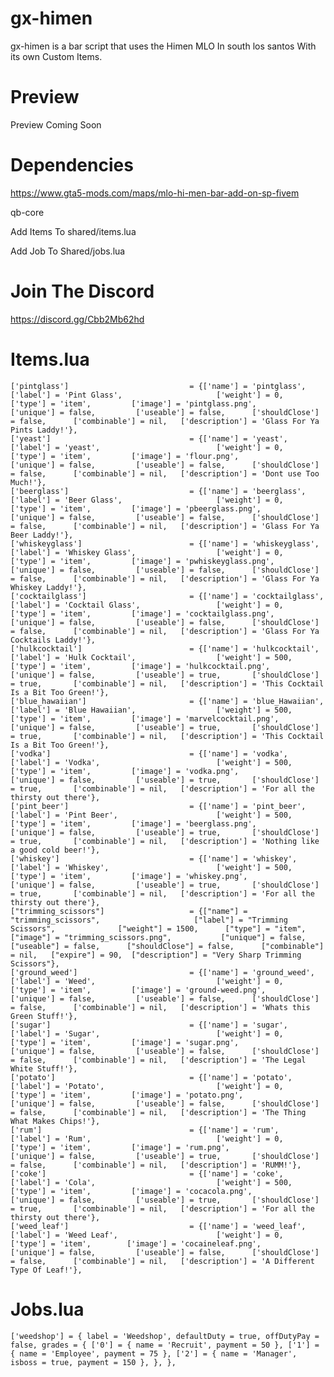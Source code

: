 # gx-himen
gx-himen is a bar script that uses the Himen MLO In south los santos With its own Custom Items.

# Preview
Preview Coming Soon

# Dependencies
https://www.gta5-mods.com/maps/mlo-hi-men-bar-add-on-sp-fivem

qb-core

Add Items To shared/items.lua

Add Job To Shared/jobs.lua

# Join The Discord
https://discord.gg/Cbb2Mb62hd

# Items.lua
    ['pintglass']                           = {['name'] = 'pintglass',                             ['label'] = 'Pint Glass',                     ['weight'] = 0,         ['type'] = 'item',         ['image'] = 'pintglass.png',                   ['unique'] = false,         ['useable'] = false,      ['shouldClose'] = false,      ['combinable'] = nil,   ['description'] = 'Glass For Ya Pints Laddy!'},
    ['yeast']                               = {['name'] = 'yeast',                                 ['label'] = 'yeast',                          ['weight'] = 0,         ['type'] = 'item',         ['image'] = 'flour.png',                       ['unique'] = false,         ['useable'] = false,      ['shouldClose'] = false,      ['combinable'] = nil,   ['description'] = 'Dont use Too Much!'},
    ['beerglass']                           = {['name'] = 'beerglass',                             ['label'] = 'Beer Glass',                     ['weight'] = 0,         ['type'] = 'item',         ['image'] = 'pbeerglass.png',                  ['unique'] = false,         ['useable'] = false,      ['shouldClose'] = false,      ['combinable'] = nil,   ['description'] = 'Glass For Ya Beer Laddy!'},
    ['whiskeyglass']                        = {['name'] = 'whiskeyglass',                          ['label'] = 'Whiskey Glass',                  ['weight'] = 0,         ['type'] = 'item',         ['image'] = 'pwhiskeyglass.png',               ['unique'] = false,         ['useable'] = false,      ['shouldClose'] = false,      ['combinable'] = nil,   ['description'] = 'Glass For Ya Whiskey Laddy!'},
    ['cocktailglass']                       = {['name'] = 'cocktailglass',                         ['label'] = 'Cocktail Glass',                 ['weight'] = 0,         ['type'] = 'item',         ['image'] = 'cocktailglass.png',               ['unique'] = false,         ['useable'] = false,      ['shouldClose'] = false,      ['combinable'] = nil,   ['description'] = 'Glass For Ya Cocktails Laddy!'},
    ['hulkcocktail']                        = {['name'] = 'hulkcocktail',                          ['label'] = 'Hulk Cocktail',                  ['weight'] = 500,       ['type'] = 'item',         ['image'] = 'hulkcocktail.png',                ['unique'] = false,         ['useable'] = true,       ['shouldClose'] = true,       ['combinable'] = nil,   ['description'] = 'This Cocktail Is a Bit Too Green!'},
    ['blue_hawaiian']                       = {['name'] = 'blue_Hawaiian',                         ['label'] = 'Blue Hawaiian',                  ['weight'] = 500,       ['type'] = 'item',         ['image'] = 'marvelcocktail.png',              ['unique'] = false,         ['useable'] = true,       ['shouldClose'] = true,       ['combinable'] = nil,   ['description'] = 'This Cocktail Is a Bit Too Green!'},
    ['vodka']                               = {['name'] = 'vodka',                                 ['label'] = 'Vodka',                          ['weight'] = 500,       ['type'] = 'item',         ['image'] = 'vodka.png',                       ['unique'] = false,         ['useable'] = true,       ['shouldClose'] = true,       ['combinable'] = nil,   ['description'] = 'For all the thirsty out there'},
    ['pint_beer']                           = {['name'] = 'pint_beer',                             ['label'] = 'Pint Beer',                      ['weight'] = 500,       ['type'] = 'item',         ['image'] = 'beerglass.png',                   ['unique'] = false,         ['useable'] = true,       ['shouldClose'] = true,       ['combinable'] = nil,   ['description'] = 'Nothing like a good cold beer!'},
    ['whiskey']                             = {['name'] = 'whiskey',                               ['label'] = 'Whiskey',                        ['weight'] = 500,       ['type'] = 'item',         ['image'] = 'whiskey.png',                     ['unique'] = false,         ['useable'] = true,       ['shouldClose'] = true,       ['combinable'] = nil,   ['description'] = 'For all the thirsty out there'},
    ["trimming_scissors"] 		 	        = {["name"] = "trimming_scissors",           	       ["label"] = "Trimming Scissors",	 	         ["weight"] = 1500, 	 ["type"] = "item", 		["image"] = "trimming_scissors.png", 	       ["unique"] = false, 	       ["useable"] = false, 	 ["shouldClose"] = false,      ["combinable"] = nil,   ["expire"] = 90,  ["description"] = "Very Sharp Trimming Scissors"},
    ['ground_weed']                         = {['name'] = 'ground_weed',                           ['label'] = 'Weed',                           ['weight'] = 0,         ['type'] = 'item',         ['image'] = 'ground-weed.png',                 ['unique'] = false,         ['useable'] = false,      ['shouldClose'] = false,      ['combinable'] = nil,   ['description'] = 'Whats this Green Stuff!'},
    ['sugar']                               = {['name'] = 'sugar',                                 ['label'] = 'Sugar',                          ['weight'] = 0,         ['type'] = 'item',         ['image'] = 'sugar.png',                       ['unique'] = false,         ['useable'] = false,      ['shouldClose'] = false,      ['combinable'] = nil,   ['description'] = 'The Legal White Stuff!'},
    ['potato']                              = {['name'] = 'potato',                                ['label'] = 'Potato',                         ['weight'] = 0,         ['type'] = 'item',         ['image'] = 'potato.png',                      ['unique'] = false,         ['useable'] = false,      ['shouldClose'] = false,      ['combinable'] = nil,   ['description'] = 'The Thing What Makes Chips!'},
    ['rum']                                 = {['name'] = 'rum',                                   ['label'] = 'Rum',                            ['weight'] = 0,         ['type'] = 'item',         ['image'] = 'rum.png',                         ['unique'] = false,         ['useable'] = true,       ['shouldClose'] = false,      ['combinable'] = nil,   ['description'] = 'RUMM!'},
    ['coke']                                = {['name'] = 'coke',                                  ['label'] = 'Cola',                           ['weight'] = 500,       ['type'] = 'item',         ['image'] = 'cocacola.png',                    ['unique'] = false,         ['useable'] = true,       ['shouldClose'] = true,       ['combinable'] = nil,   ['description'] = 'For all the thirsty out there'},
    ['weed_leaf']                           = {['name'] = 'weed_leaf',                              ['label'] = 'Weed Leaf',                      ['weight'] = 0,         ['type'] = 'item',        ['image'] = 'cocaineleaf.png',                 ['unique'] = false,         ['useable'] = false,      ['shouldClose'] = false,      ['combinable'] = nil,   ['description'] = 'A Different Type Of Leaf!'},

# Jobs.lua
    ['weedshop'] = { label = 'Weedshop', defaultDuty = true, offDutyPay = false, grades = { ['0'] = { name = 'Recruit', payment = 50 }, ['1'] = { name = 'Employee', payment = 75 }, ['2'] = { name = 'Manager', isboss = true, payment = 150 }, }, },
